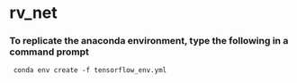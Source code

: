 # rv_net

### To replicate the anaconda environment, type the following in a command prompt
<p><code> conda env create -f tensorflow_env.yml </code></p> 
